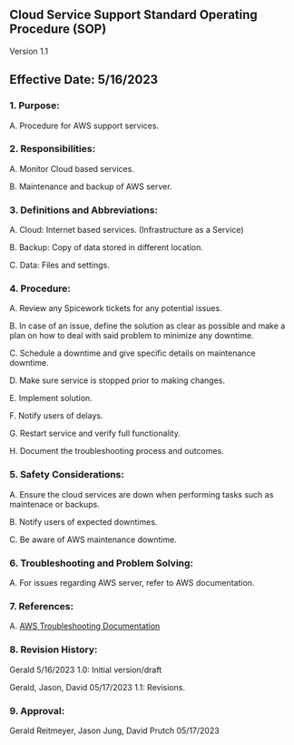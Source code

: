 ## Cloud Service Support Standard Operating Procedure (SOP)

Version 1.1

## Effective Date: 5/16/2023

### 1. Purpose:

   A. Procedure for AWS support services.

### 2. Responsibilities:

   A. Monitor Cloud based services.
   
   B. Maintenance and backup of AWS server.
   
### 3. Definitions and Abbreviations:

   A. Cloud: Internet based services. (Infrastructure as a Service)
   
   B. Backup: Copy of data stored in different location.
   
   C. Data: Files and settings.
   
### 4. Procedure:

   A. Review any Spicework tickets for any potential issues.
   
   B. In case of an issue, define the solution as clear as possible and make a plan on how to deal with said problem to minimize any downtime.
   
   C. Schedule a downtime and give specific details on maintenance downtime.
   
   D. Make sure service is stopped prior to making changes.
   
   E. Implement solution. 
   
   F. Notify users of delays.
   
   G. Restart service and verify full functionality.
   
   H. Document the troubleshooting process and outcomes.
   
### 5. Safety Considerations:

   A. Ensure the cloud services are down when performing tasks such as maintenace or backups.
   
   B. Notify users of expected downtimes.
   
   C. Be aware of AWS maintenance downtime.

### 6. Troubleshooting and Problem Solving:
 
   A. For issues regarding AWS server, refer to AWS documentation.
   
### 7. References:
 
   A.  [AWS Troubleshooting Documentation](https://lightsail.aws.amazon.com/ls/docs/en_us/how-to)

### 8. Revision History:

   Gerald 5/16/2023 1.0: Initial version/draft
   
   Gerald, Jason, David 05/17/2023 1.1: Revisions.

### 9. Approval:

   Gerald Reitmeyer, Jason Jung, David Prutch 05/17/2023
   

